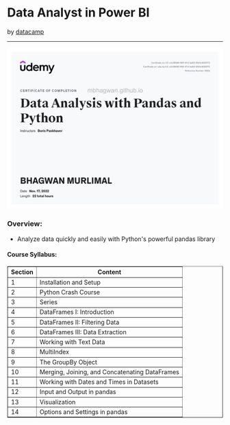 <h1>Data Analyst in Power BI</h1>
by <a href="https://www.datacamp.com/tracks/data-analyst-in-power-bi">datacamp</a>
<hr>

<!-- ![Certificate of Completion]() -->

![Certificate of Achievement](/images/Data_analysis_with_pandas_and_python.jpg)
 
<h3>Overview:</h3>
<ul>
 <li>Analyze data quickly and easily with Python's powerful pandas library</li>
</ul>

<h4>Course Syllabus:</h4>

<table border="1">
 <tr>
  <th>Section</th>
  <th>Content</th>
 </tr>
 <tr>
  <td>1</td>
  <td>Installation and Setup</td>
 </tr>
 <tr>
  <td>2</td>
  <td>Python Crash Course</td>
 </tr>
 <tr>
  <td>3</td>
  <td>Series</td>
 </tr>
 <tr>
  <td>4</td>
  <td>DataFrames I: Introduction</td>
 </tr>
 <tr>
  <td>5</td>
  <td>DataFrames II: Filtering Data</td>
 </tr>
 <tr>
  <td>6</td>
  <td>DataFrames III: Data Extraction</td>
 </tr>
 <tr>
  <td>7</td>
  <td>Working with Text Data</td>
 </tr>
 <tr>
  <td>8</td>
  <td>MultiIndex</td>
 </tr>
 <tr>
  <td>9</td>
  <td>The GroupBy Object</td>
 </tr>
 <tr>
  <td>10</td>
  <td>Merging, Joining, and Concatenating DataFrames</td>
 </tr>
 <tr>
  <td>11</td>
  <td>Working with Dates and Times in Datasets</td>
 </tr>
 <tr>
  <td>12</td>
  <td>Input and Output in pandas</td>
 </tr>
 <tr>
  <td>13</td>
  <td>Visualization</td>
 </tr>
 <tr>
  <td>14</td>
  <td>Options and Settings in pandas</td>
 </tr>
</table>

